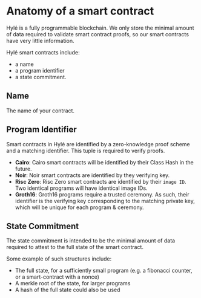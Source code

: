 # Anatomy of a smart contract

Hylé is a fully programmable blockchain. We only store the minimal amount of data required to validate smart contract proofs, so our smart contracts have very little information.

Hylé smart contracts include:

- a name
- a program identifier
- a state commitment.

## Name

The name of your contract.

## Program Identifier

Smart contracts in Hylé are identified by a zero-knowledge proof scheme and a matching identifier. This tuple is required to verify proofs.

- **Cairo**: Cairo smart contracts will be identified by their Class Hash in the future.
- **Noir**: Noir smart contracts are identified by they verifying key.
- **Risc Zero**: Risc Zero smart contracts are identified by their `image ID`. Two identical programs will have identical image IDs.
- **Groth16**: Groth16 programs require a trusted ceremony. As such, their identifier is the verifying key corresponding to the matching private key, which will be unique for each program & ceremony.

## State Commitment

The state commitment is intended to be the minimal amount of data required to attest to the full state of the smart contract.  

Some example of such structures include:

- The full state, for a sufficiently small program (e.g. a fibonacci counter, or a smart-contract with a nonce)
- A merkle root of the state, for larger programs
- A hash of the full state could also be used